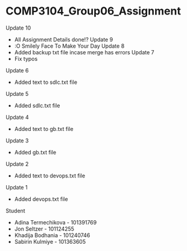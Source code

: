 # COMP3104_Group06_Assignment
Update 10
- All Assignment Details done!?
Update 9
- :O Smilely Face To Make Your Day
Update 8
- Added backup txt file incase merge has errors
Update 7
- Fix typos

Update 6
- Added text to sdlc.txt file

Update 5
- Added sdlc.txt file

Update 4
- Added text to gb.txt file

Update 3
- Added gb.txt file

Update 2
- Added text to devops.txt file

Update 1
- Added devops.txt file

Student
- Adina Termechikova - 101391769
- Jon Seltzer - 101124255
- Khadija Bodhania - 101240746
- Sabirin  Kulmiye - 101363605

